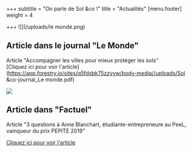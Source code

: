 +++
subtitle = "On parle de Sol &co !"
title = "Actualités"
[menu.footer]
weight = 4

+++
![](/uploads/le monde.png)

## Article dans le journal "Le Monde"

Article "Accompagner les villes pour mieux protéger les sols"  
[Cliquez ici pour voir l'article](https://app.forestry.io/sites/q5fdsbk75zzyyw/body-media//uploads/Sol &co-journal_Le monde.pdf)

![](/uploads/factuel.png)

## Article dans "Factuel"

Article "3 questions à Anne Blanchart, étudiante-entrepreneure au PeeL, vainqueur du prix PEPITE 2019"

[Cliquez ici pour voir l'article](https://factuel.univ-lorraine.fr/node/12448)